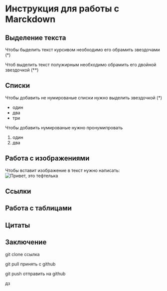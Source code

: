 # Инструкция для работы с Marckdown

## Выделение текста 

Чтобы быделить текст курсивом необходимо его обрамить звездочами (*) 

Чтоб выделить текст полужирным необходимо обрамить его двойной звездочкой (**)
## Списки

Чтобы добавить не нумированые списки нужно выделить звездочкой (*)
* один
* два 
* три

Чтобы добавить нумированые 
нужно пронумипровать
1. один
2. два

## Работа с изображениями

Чтобы вставит изображение в текст нужно написать: ![Привет, это тефтелька](channels4_profile.jpg)



## Ссылки

## Работа с таблицами 

## Цитаты

## Заключение


git clone ссылка

git pull принять с github

git push отправить на github

дз